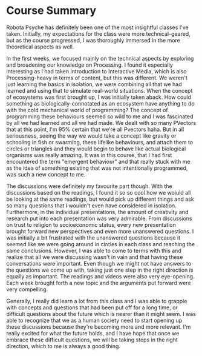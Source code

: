 # Course Summary

Robota Psyche has definitely been one of the most insightful classes I've taken. Initially, my expectations for the class were more technical-geared, but as the course progressed, I was thoroughly immersed in the more theoretical aspects as well.

In the first weeks, we focused mainly on the technical aspects by exploring and broadening our knowledge on Processing. I found it especially interesting as I had taken Introduction to Interactive Media, which is also Processing-heavy in terms of content, but this was different. We weren't just learning the basics in isolation, we were combining all that we had learned and using that to simulate real-world situations. When the concept of ecosystems was first brought up, I was initially taken aback. How could something as biologically-connotated as an ecosystem have anything to do with the cold mechanical world of programming? The concept of programming these behaviours seemed so wild to me and I was fascinated by all we had learned and all we had made. We dealt with so many PVectors that at this point, I'm 95% certain that we're all Pvectors haha. But in all seriousness, seeing the way we would take a concept like gravity or schooling in fish or swarming, these lifelike behaviours, and attach them to circles or triangles and they would begin to behave like actual biological organisms was really amazing. It was in this course, that I had first encountered the term "emergent behaviour" and that really stuck with me as the idea of something existing that was not intentionally programmed, was such a new concept to me.

The discussions were definitely my favourite part though. With the discussions based on the readings, I found it so so cool how we woiuld all be looking at the same readings, but would pick up different things and ask so many questions that I wouldn't even have considered in isolation. Furthermore, in the individual presentations, the amount of creativity and research put into each presentation was very admirable. From discussions on trust to religion to socioeconomic status, every new presentation brought forward new perspectives and even more unanswered questions. I was initially a bit frustrated with the unanswered questions because it seemed like we were going around in circles in each class and reaching the same conclusions. However, I was able to come to terms with this and realize that all we were discussing wasn't in vain and that having these conversations were important. Even though we might not have answers to the questions we come up with, taking just one step in the right direction is equally as important. The readings and videos were also very eye-opening. Each week brought forth a new topic and the arguments put forward were very compelling.

Generally, I really did learn a lot from this class and I was able to grapple with concepts and questions that had been put off for a long time, or difficult questions about the future which is nearer than it might seem. I was able to recognize that we as a human society need to start opening up these discussions because they're becoming more and more relevant. I'm really excited for what the future holds, and I have hope that once we embrace these difficult questions, we will be taking steps in the right direction, which to me is always a good thing.
